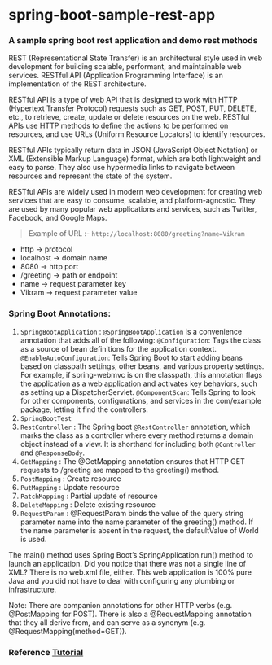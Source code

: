# spring-boot-sample-rest-app

### A sample spring boot rest application and demo rest methods

REST (Representational State Transfer) is an architectural style used in web development for building scalable, performant, and maintainable web services. RESTful API (Application Programming Interface) is an implementation of the REST architecture.

RESTful API is a type of web API that is designed to work with HTTP (Hypertext Transfer Protocol) requests such as GET, POST, PUT, DELETE, etc., to retrieve, create, update or delete resources on the web. RESTful APIs use HTTP methods to define the actions to be performed on resources, and use URLs (Uniform Resource Locators) to identify resources.

RESTful APIs typically return data in JSON (JavaScript Object Notation) or XML (Extensible Markup Language) format, which are both lightweight and easy to parse. They also use hypermedia links to navigate between resources and represent the state of the system.

RESTful APIs are widely used in modern web development for creating web services that are easy to consume, scalable, and platform-agnostic. They are used by many popular web applications and services, such as Twitter, Facebook, and Google Maps.


> Example of URL :- `http://localhost:8080/greeting?name=Vikram`

* http -> protocol
* localhost -> domain name
* 8080 -> http port
* /greeting -> path or endpoint
* name -> request parameter key
* Vikram -> request parameter value

### Spring Boot Annotations:
1. `SpringBootApplication` : `@SpringBootApplication` is a convenience annotation that adds all of the following:
`@Configuration`: Tags the class as a source of bean definitions for the application context.
`@EnableAutoConfiguration`: Tells Spring Boot to start adding beans based on classpath settings, other beans, and various property settings. For example, if spring-webmvc is on the classpath, this annotation flags the application as a web application and activates key behaviors, such as setting up a DispatcherServlet.
`@ComponentScan`: Tells Spring to look for other components, configurations, and services in the com/example package, letting it find the controllers.
2. `SpringBootTest`
3. `RestController` : The Spring boot `@RestController` annotation, which marks the class 
as a controller where every method returns a domain object instead of a view. 
It is shorthand for including both `@Controller` and `@ResponseBody`.
4. `GetMapping` : The @GetMapping annotation ensures that HTTP GET requests to /greeting are mapped to the greeting() method.
5. `PostMapping` : Create resource
6. `PutMapping` : Update resource
7. `PatchMapping` : Partial update of resource
8. `DeleteMapping` : Delete existing resource
9. `RequestParam` : @RequestParam binds the value of the query string parameter name into the name parameter of the greeting() method. If the name parameter is absent in the request, the defaultValue of World is used.

The main() method uses Spring Boot’s SpringApplication.run() method to launch an application. Did you notice that there was not a single line of XML? There is no web.xml file, either. This web application is 100% pure Java and you did not have to deal with configuring any plumbing or infrastructure.

Note:
There are companion annotations for other HTTP verbs (e.g. @PostMapping for POST). There is also a @RequestMapping annotation that they all derive from, and can serve as a synonym (e.g. @RequestMapping(method=GET)).
### Reference [Tutorial](https://spring.io/guides/gs/rest-service/)